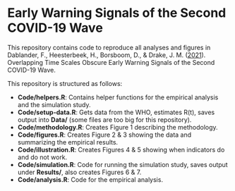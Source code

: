 # Early Warning Signals of the Second COVID-19 Wave
This repository contains code to reproduce all analyses and figures in Dablander, F., Heesterbeek, H., Borsboom, D., & Drake, J. M. ([2021](https://www.medrxiv.org/content/10.1101/2021.07.27.21261226v2)). Overlapping Time Scales Obscure Early Warning Signals of the Second COVID-19 Wave.

This repository is structured as follows:

  - **Code/helpers.R**: Contains helper functions for the empirical analysis and the simulation study.
  - **Code/setup-data.R**: Gets data from the WHO, estimates R(t), saves output into **Data/** (some files are too big for this repository).
  - **Code/methodology.R**: Creates Figure 1 describing the methodology.
  - **Code/figures.R**: Creates Figure 2 & 3 showing the data and summarizing the empirical results.
  - **Code/illustration.R**: Creates Figures 4 & 5 showing when indicators do and do not work.
  - **Code/simulation.R**: Code for running the simulation study, saves output under **Results/**, also creates Figures 6 & 7.
  - **Code/analysis.R**: Code for the empirical analysis.